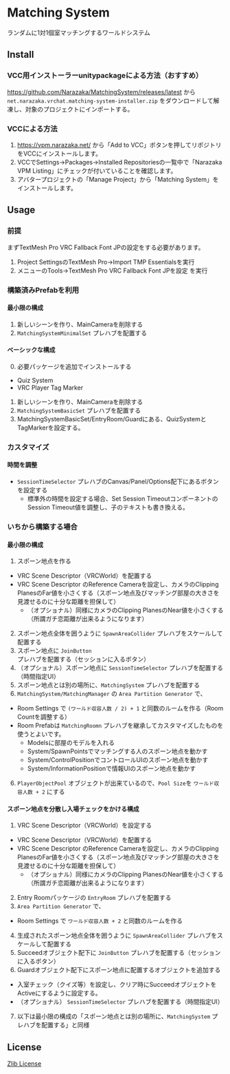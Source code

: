 # Matching System

ランダムに1対1個室マッチングするワールドシステム

## Install

### VCC用インストーラーunitypackageによる方法（おすすめ）

https://github.com/Narazaka/MatchingSystem/releases/latest から `net.narazaka.vrchat.matching-system-installer.zip` をダウンロードして解凍し、対象のプロジェクトにインポートする。

### VCCによる方法

1. https://vpm.narazaka.net/ から「Add to VCC」ボタンを押してリポジトリをVCCにインストールします。
2. VCCでSettings→Packages→Installed Repositoriesの一覧中で「Narazaka VPM Listing」にチェックが付いていることを確認します。
3. アバタープロジェクトの「Manage Project」から「Matching System」をインストールします。

## Usage

### 前提

まずTextMesh Pro VRC Fallback Font JPの設定をする必要があります。

1. Project SettingsのTextMesh Pro→Import TMP Essentialsを実行
2. メニューのTools→TextMesh Pro VRC Fallback Font JPを設定 を実行

### 構築済みPrefabを利用

#### 最小限の構成

1. 新しいシーンを作り、MainCameraを削除する
2. `MatchingSystemMinimalSet` プレハブを配置する

#### ベーシックな構成

0. 必要パッケージを追加でインストールする
  - Quiz System
  - VRC Player Tag Marker
1. 新しいシーンを作り、MainCameraを削除する
2. `MatchingSystemBasicSet` プレハブを配置する
3. MatchingSystemBasicSet/EntryRoom/Guardにある、QuizSystemとTagMarkerを設定する。

### カスタマイズ

#### 時間を調整

- `SessionTimeSelector` プレハブのCanvas/Panel/Options配下にあるボタンを設定する
  - 標準外の時間を設定する場合、Set Session TimeoutコンポーネントのSession Timeout値を調整し、子のテキストも書き換える。

### いちから構築する場合

#### 最小限の構成

1. スポーン地点を作る
  - VRC Scene Descriptor（VRCWorld）を配置する
  - VRC Scene Descriptor のReference Cameraを設定し、カメラのClipping PlanesのFar値を小さくする（スポーン地点及びマッチング部屋の大きさを見渡せるのに十分な距離を担保して）
    - （オプショナル）同様にカメラのClipping PlanesのNear値を小さくする（所謂ガチ恋距離が出来るようになります）
2. スポーン地点全体を囲うように `SpawnAreaCollider` プレハブをスケールして配置する
3. スポーン地点に `JoinButton` プレハブを配置する（セッションに入るボタン）
4. （オプショナル）スポーン地点に `SessionTimeSelector` プレハブを配置する（時間指定UI）
5. スポーン地点とは別の場所に、`MatchingSystem` プレハブを配置する
6. `MatchingSystem/MatchingManager` の `Area Partition Generator` で、
  - Room Settings で `(ワールド収容人数 / 2) + 1` と同数のルームを作る（Room Countを調整する）
  - Room Prefabは `MatchingRoomn` プレハブを継承してカスタマイズしたものを使うとよいです。
    - Modelsに部屋のモデルを入れる
    - System/SpawnPointsでマッチングする人のスポーン地点を動かす
    - System/ControlPositionでコントロールUIのスポーン地点を動かす
    - System/InformationPositionで情報UIのスポーン地点を動かす
6. `PlayerObjectPool` オブジェクトが出来ているので、`Pool Size`を `ワールド収容人数 + 2` にする

#### スポーン地点を分散し入場チェックをかける構成

1. VRC Scene Descriptor（VRCWorld）を設定する
  - VRC Scene Descriptor（VRCWorld）を配置する
  - VRC Scene Descriptor のReference Cameraを設定し、カメラのClipping PlanesのFar値を小さくする（スポーン地点及びマッチング部屋の大きさを見渡せるのに十分な距離を担保して）
    - （オプショナル）同様にカメラのClipping PlanesのNear値を小さくする（所謂ガチ恋距離が出来るようになります）
2. Entry Roomパッケージの `EntryRoom` プレハブを配置する
3. `Area Partition Generator` で、
  - Room Settings で `ワールド収容人数 + 2` と同数のルームを作る
4. 生成されたスポーン地点全体を囲うように `SpawnAreaCollider` プレハブをスケールして配置する
5. Succeedオブジェクト配下に `JoinButton` プレハブを配置する（セッションに入るボタン）
6. Guardオブジェクト配下にスポーン地点に配置するオブジェクトを追加する
  - 入室チェック（クイズ等）を設定し、クリア時にSucceedオブジェクトをActiveにするように設定する。
  - （オプショナル） `SessionTimeSelector` プレハブを配置する（時間指定UI）
7. 以下は最小限の構成の「スポーン地点とは別の場所に、`MatchingSystem` プレハブを配置する」と同様

## License

[Zlib License](LICENSE.txt)
